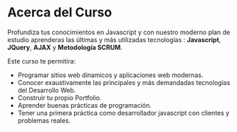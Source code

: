 # Acerca del Curso

Profundiza tus conocimientos en Javascript y con nuestro moderno plan de estudio aprenderas las últimas y más utilizadas tecnologías : **Javascript**, **JQuery**, **AJAX** y **Metodología SCRUM**.

Este curso te permitira:

* Programar sitios web dinamicos y aplicaciones web modernas.
* Conocer exaustivamente las principales y más demandadas tecnologías del Desarrollo Web.
* Construir tu propio Portfolio.
* Aprender buenas prácticas de programación.
* Tener una primera práctica como desarrollador javascript con clientes y problemas reales.
